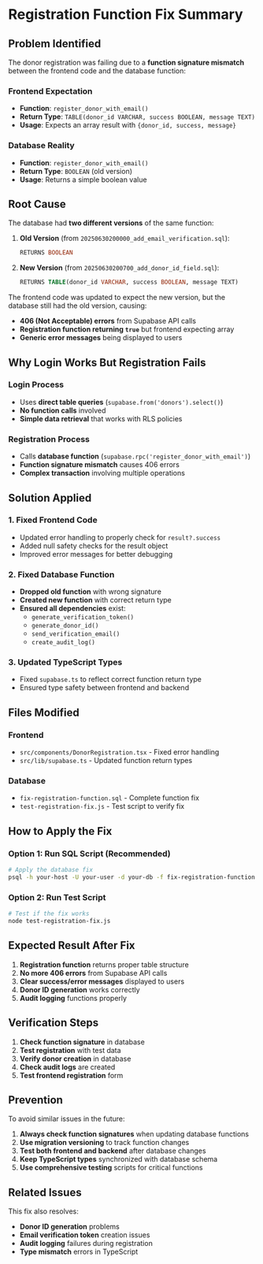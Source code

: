 # Registration Function Fix Summary

## Problem Identified

The donor registration was failing due to a **function signature mismatch** between the frontend code and the database function:

### Frontend Expectation
- **Function**: `register_donor_with_email()`
- **Return Type**: `TABLE(donor_id VARCHAR, success BOOLEAN, message TEXT)`
- **Usage**: Expects an array result with `{donor_id, success, message}`

### Database Reality
- **Function**: `register_donor_with_email()`
- **Return Type**: `BOOLEAN` (old version)
- **Usage**: Returns a simple boolean value

## Root Cause

The database had **two different versions** of the same function:

1. **Old Version** (from `20250630200000_add_email_verification.sql`):
   ```sql
   RETURNS BOOLEAN
   ```

2. **New Version** (from `20250630200700_add_donor_id_field.sql`):
   ```sql
   RETURNS TABLE(donor_id VARCHAR, success BOOLEAN, message TEXT)
   ```

The frontend code was updated to expect the new version, but the database still had the old version, causing:
- **406 (Not Acceptable) errors** from Supabase API calls
- **Registration function returning `true`** but frontend expecting array
- **Generic error messages** being displayed to users

## Why Login Works But Registration Fails

### Login Process
- Uses **direct table queries** (`supabase.from('donors').select()`)
- **No function calls** involved
- **Simple data retrieval** that works with RLS policies

### Registration Process
- Calls **database function** (`supabase.rpc('register_donor_with_email')`)
- **Function signature mismatch** causes 406 errors
- **Complex transaction** involving multiple operations

## Solution Applied

### 1. Fixed Frontend Code
- Updated error handling to properly check for `result?.success`
- Added null safety checks for the result object
- Improved error messages for better debugging

### 2. Fixed Database Function
- **Dropped old function** with wrong signature
- **Created new function** with correct return type
- **Ensured all dependencies** exist:
  - `generate_verification_token()`
  - `generate_donor_id()`
  - `send_verification_email()`
  - `create_audit_log()`

### 3. Updated TypeScript Types
- Fixed `supabase.ts` to reflect correct function return type
- Ensured type safety between frontend and backend

## Files Modified

### Frontend
- `src/components/DonorRegistration.tsx` - Fixed error handling
- `src/lib/supabase.ts` - Updated function return types

### Database
- `fix-registration-function.sql` - Complete function fix
- `test-registration-fix.js` - Test script to verify fix

## How to Apply the Fix

### Option 1: Run SQL Script (Recommended)
```bash
# Apply the database fix
psql -h your-host -U your-user -d your-db -f fix-registration-function.sql
```

### Option 2: Run Test Script
```bash
# Test if the fix works
node test-registration-fix.js
```

## Expected Result After Fix

1. **Registration function** returns proper table structure
2. **No more 406 errors** from Supabase API calls
3. **Clear success/error messages** displayed to users
4. **Donor ID generation** works correctly
5. **Audit logging** functions properly

## Verification Steps

1. **Check function signature** in database
2. **Test registration** with test data
3. **Verify donor creation** in database
4. **Check audit logs** are created
5. **Test frontend registration** form

## Prevention

To avoid similar issues in the future:

1. **Always check function signatures** when updating database functions
2. **Use migration versioning** to track function changes
3. **Test both frontend and backend** after database changes
4. **Keep TypeScript types** synchronized with database schema
5. **Use comprehensive testing** scripts for critical functions

## Related Issues

This fix also resolves:
- **Donor ID generation** problems
- **Email verification token** creation issues
- **Audit logging** failures during registration
- **Type mismatch** errors in TypeScript
